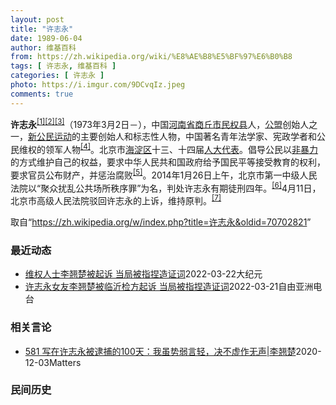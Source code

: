 ```yaml
---
layout: post
title: "许志永"
date: 1989-06-04
author: 维基百科
from: https://zh.wikipedia.org/wiki/%E8%AE%B8%E5%BF%97%E6%B0%B8
tags: [ 许志永, 维基百科 ]
categories: [ 许志永 ]
photo: https://i.imgur.com/9DCvqIz.jpeg
comments: true
---
```

<div class="mw-parser-output">
<p><b>许志永</b><sup id="cite_ref-1" class="reference"><a href="#cite_note-1">[1]</a></sup><sup id="cite_ref-2" class="reference"><a href="#cite_note-2">[2]</a></sup><sup id="cite_ref-3" class="reference"><a href="#cite_note-3">[3]</a></sup>（1973年3月2日<span class="useeditintro" title="Template:BLP editintro">－</span>），中国<a href="/wiki/%E6%B2%B3%E5%8D%97%E7%9C%81" title="河南省">河南省</a><a href="/wiki/%E5%95%86%E4%B8%98%E5%B8%82" title="商丘市">商丘市</a><a href="/wiki/%E6%B0%91%E6%9D%83%E5%8E%BF" title="民权县">民权县</a>人，<a href="/wiki/%E5%85%AC%E7%9B%9F" title="公盟">公盟</a>创始人之一，<a href="/wiki/%E6%96%B0%E5%85%AC%E6%B0%91%E8%BF%90%E5%8A%A8" title="新公民运动">新公民运动</a>的主要创始人和标志性人物，中国著名青年法学家、宪政学者和公民维权的领军人物<sup id="cite_ref-VOA0806_4-0" class="reference"><a href="#cite_note-VOA0806-4">[4]</a></sup>。北京市<a href="/wiki/%E6%B5%B7%E6%B7%80%E5%8C%BA" title="海淀区">海淀区</a>十三、十四届<a href="/wiki/%E4%BA%BA%E5%A4%A7%E4%BB%A3%E8%A1%A8" class="mw-redirect" title="人大代表">人大代表</a>。倡导公民以<a href="/wiki/%E9%9D%9E%E6%9A%B4%E5%8A%9B" title="非暴力">非暴力</a>的方式维护自己的权益，要求中华人民共和国政府给予国民平等接受教育的权利，要求官员公布财产，并惩治腐败<sup id="cite_ref-5" class="reference"><a href="#cite_note-5">[5]</a></sup>。2014年1月26日上午，北京市第一中级人民法院以“聚众扰乱公共场所秩序罪”为名，判处许志永有期徒刑四年。<sup id="cite_ref-bpx_6-0" class="reference"><a href="#cite_note-bpx-6">[6]</a></sup>4月11日，北京市高级人民法院驳回许志永的上诉，维持原判。<sup id="cite_ref-app_7-0" class="reference"><a href="#cite_note-app-7">[7]</a></sup>
</p>
</div><noscript><img src="//zh.wikipedia.org/wiki/Special:CentralAutoLogin/start?type=1x1" alt="" title="" width="1" height="1" style="border: none; position: absolute;"></noscript>
<div class="printfooter">取自“<a dir="ltr" href="https://zh.wikipedia.org/w/index.php?title=许志永&amp;oldid=70702821">https://zh.wikipedia.org/w/index.php?title=许志永&amp;oldid=70702821</a>”</div><div id="recent-news"><h3>最近动态</h3><ul><li><a href="https://nodebe4.github.io/waimei/2022-03-22/%E7%BB%B4%E6%9D%83%E4%BA%BA%E5%A3%AB%E6%9D%8E%E7%BF%98%E6%A5%9A%E8%A2%AB%E8%B5%B7%E8%AF%89-%E5%BD%93%E5%B1%80%E8%A2%AB%E6%8C%87%E6%8D%8F%E9%80%A0%E8%AF%81%E8%AF%8D" title="维权人士李翘楚被起诉 当局被指捏造证词—— 【大纪元2022年03月22日讯】（大纪元记者高邈综合报导）中国法律活动人士许志永的女友李翘楚被拘押两年多后，近日被当局以“煽动颠覆国家政权罪”进行起...">维权人士李翘楚被起诉 当局被指捏造证词</a><time>2022-03-22</time><a class="tag">大纪元</a></li>
<li><a href="https://nodebe4.github.io/waimei/2022-03-21/%E8%AE%B8%E5%BF%97%E6%B0%B8%E5%A5%B3%E5%8F%8B%E6%9D%8E%E7%BF%98%E6%A5%9A%E8%A2%AB%E4%B8%B4%E6%B2%82%E6%A3%80%E6%96%B9%E8%B5%B7%E8%AF%89-%E5%BD%93%E5%B1%80%E8%A2%AB%E6%8C%87%E6%8D%8F%E9%80%A0%E8%AF%81%E8%AF%8D" title="许志永女友李翘楚被临沂检方起诉 当局被指捏造证词—— 中国“新公民运动”发起人许志永的女友， 女权及劳工维权人士李翘楚以涉嫌“煽动颠覆国家政权”被关押超过一年后，近日被当局起诉。有关键证人透露，...">许志永女友李翘楚被临沂检方起诉  当局被指捏造证词</a><time>2022-03-21</time><a class="tag">自由亚洲电台</a></li>
</ul></div><div id="open-opinion"><h3>相关言论</h3><ul><li><a href="https://nodebe4.github.io/opinion/2020-12-03/581-%E5%86%99%E5%9C%A8%E8%AE%B8%E5%BF%97%E6%B0%B8%E8%A2%AB%E9%80%AE%E6%8D%95%E7%9A%84100%E5%A4%A9-%E6%88%91%E8%99%BD%E5%8A%BF%E5%BC%B1%E8%A8%80%E8%BD%BB-%E5%86%B3%E4%B8%8D%E8%99%9A%E4%BD%9C%E6%97%A0%E5%A3%B0-%E6%9D%8E%E7%BF%98%E6%A5%9A/" title="野兽爱智慧">581 写在许志永被逮捕的100天：我虽势弱言轻，决不虚作无声|李翘楚</a><time>2020-12-03</time><a class="tag">Matters</a></li>
</ul></div><div id="mjls-record"><h3>民间历史</h3><ul></ul></div>